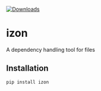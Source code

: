 [![Downloads](https://pepy.tech/badge/izon)](https://pepy.tech/project/izon)

# izon

A dependency handling tool for files

## Installation

```
pip install izon
```
